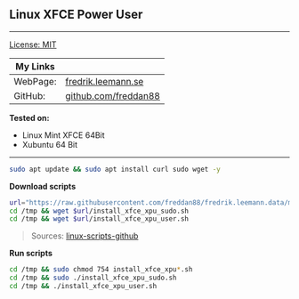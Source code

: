 ## Linux XFCE Power User

---

[License: MIT](https://choosealicense.com/licenses/mit)

| My Links |                                                      |
| -------- | ---------------------------------------------------- |
| WebPage: | [fredrik.leemann.se](https://fredrik.leemann.se)     |
| GitHub:  | [github.com/freddan88](https://github.com/freddan88) |

**Tested on:**

-   Linux Mint XFCE 64Bit
-   Xubuntu 64 Bit

---

```bash
sudo apt update && sudo apt install curl sudo wget -y
```

**Download scripts**

```bash
url="https://raw.githubusercontent.com/freddan88/fredrik.leemann.data/main/linux/xfce_xpu"
cd /tmp && wget $url/install_xfce_xpu_sudo.sh
cd /tmp && wget $url/install_xfce_xpu_user.sh
```

> Sources: [linux-scripts-github](https://github.com/freddan88/fredrik.leemann.data/tree/main/linux/xfce_xpu)

**Run scripts**

```bash
cd /tmp && sudo chmod 754 install_xfce_xpu*.sh
cd /tmp && sudo ./install_xfce_xpu_sudo.sh
cd /tmp && ./install_xfce_xpu_user.sh
```

